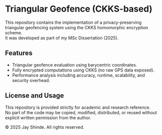 # Triangular Geofence (CKKS-based)

This repository contains the implementation of a privacy-preserving triangular geofencing system using the CKKS homomorphic encryption scheme.  
It was developed as part of my MSc Dissertation (2025).  

## Features
- Triangular geofence evaluation using barycentric coordinates.  
- Fully encrypted computations using CKKS (no raw GPS data exposed).  
- Performance analysis including accuracy, runtime, scalability, and security overhead.  

## License and Usage
This repository is provided strictly for academic and research reference.  
No part of the code may be copied, modified, distributed, or reused without explicit written permission from the author.  

© 2025 Jay Shinde. All rights reserved.

